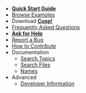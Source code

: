   * **[Quick Start Guide](QuickStartGuide.md)**
  * [Browse Examples](http://code.google.com/p/cusp-library/source/browse/#hg%2Fexamples)
  * Download **[Cusp!](http://code.google.com/p/cusp-library/downloads/list)**
  * [Frequently Asked Questions](FrequentlyAskedQuestions.md)
  * **[Ask for Help](http://groups.google.com/group/cusp-users)**
  * [Report a Bug](http://code.google.com/p/cusp-library/issues/list)
  * [How to Contribute](Contributing.md)
  * Documentation
    * [Search Topics](http://docs.cusp-library.googlecode.com/hg/modules.html)
    * [Search Files](http://docs.cusp-library.googlecode.com/hg/files.html)
    * [Names](http://docs.cusp-library.googlecode.com/hg/annotated.htmlSearch)
  * Advanced
    * [Developer Information](http://code.google.com/p/cusp-library/wiki/DeveloperInfo)